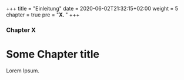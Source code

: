 +++
title = "Einleitung"
date = 2020-06-02T21:32:15+02:00
weight = 5
chapter = true
pre = "<b>X. </b>"
+++

### Chapter X

# Some Chapter title

Lorem Ipsum.
